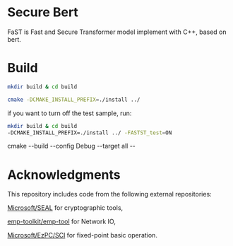 #  Secure Bert

FaST is Fast and Secure Transformer model implement with C++, based on bert.

# Build
```bash
mkdir build & cd build

cmake -DCMAKE_INSTALL_PREFIX=./install ../
```


if you want to turn off the test sample, run:

```bash
mkdir build & cd build
-DCMAKE_INSTALL_PREFIX=./install ../ -FASTST_test=ON
```

cmake --build  --config Debug --target all --


# Acknowledgments

This repository includes code from the following external repositories:

[Microsoft/SEAL](https://github.com/microsoft/SEAL) for cryptographic tools,

[emp-toolkit/emp-tool](https://github.com/emp-toolkit/emp-tool) for Network IO,

[Microsoft/EzPC/SCI](https://github.com/Loki-chen/EzPC/tree/master/SCI) for fixed-point basic operation.